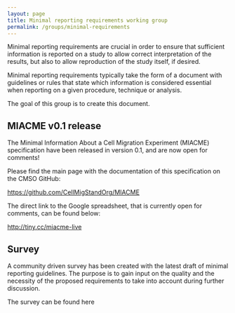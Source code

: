 ```yaml
---
layout: page
title: Minimal reporting requirements working group
permalink: /groups/minimal-requirements
---
```


Minimal reporting requirements are crucial in order to ensure that sufficient
information is reported on a study to allow correct interpretation of the
results, but also to allow reproduction of the study itself, if desired.

Minimal reporting requirements typically take the form of a document with
guidelines or rules that state which information is considered essential when
reporting on a given procedure, technique or analysis.

The goal of this group is to create this document.

## MIACME v0.1 release

The Minimal Information About a Cell Migration Experiment (MIACME) 
specification have been released in version 0.1, and are now open for comments!

Please find the main page with the documentation of this specification on the 
CMSO GitHub:

https://github.com/CellMigStandOrg/MIACME

The direct link to the Google spreadsheet, that is currently open for 
comments, can be found below:

http://tiny.cc/miacme-live

## Survey

A community driven survey has been created with the latest draft of minimal 
reporting guidelines. The purpose is to gain input on the quality and the
necessity of the proposed requirements to take into account during further
discussion.

The survey can be found here
